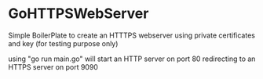 # GoHTTPSWebServer
Simple BoilerPlate to create an HTTTPS webserver
using private certificates and key (for testing purpose only)

using "go run main.go" will start an HTTP server on port 80 redirecting
to an HTTPS server on port 9090
